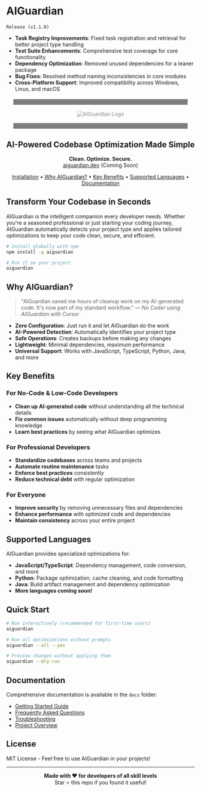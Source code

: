 # AIGuardian

`Release (v1.1.0)`

- **Task Registry Improvements**: Fixed task registration and retrieval for better project type handling
- **Test Suite Enhancements**: Comprehensive test coverage for core functionality
- **Dependency Optimization**: Removed unused dependencies for a leaner package
- **Bug Fixes**: Resolved method naming inconsistencies in core modules
- **Cross-Platform Support**: Improved compatibility across Windows, Linux, and macOS

<div align="center" style="border-top:15px #000 solid;border-bottom:15px #000 solid;margin:1.2rem;padding:1rem;opacity:0.5;">
  <img src="assets/logo-aiguardian-5.png" alt="AIGuardian Logo" max-width="99%">
</div>

<h2 align="center">AI-Powered Codebase Optimization Made Simple</h2>

<p align="center">
  <strong>Clean. Optimize. Secure.</strong><br>
  <a href="https://aiguardian.dev">aiguardian.dev</a> (Coming Soon)
</p>

<p align="center">
  <a href="#installation">Installation</a> •
  <a href="#why-aiguardian">Why AIGuardian?</a> •
  <a href="#key-benefits">Key Benefits</a> •
  <a href="#supported-languages">Supported Languages</a> •
  <a href="#documentation">Documentation</a>
</p>

## Transform Your Codebase in Seconds

AIGuardian is the intelligent companion every developer needs. Whether you're a seasoned professional or just starting your coding journey, AIGuardian automatically detects your project type and applies tailored optimizations to keep your code clean, secure, and efficient.

```bash
# Install globally with npm
npm install -g aiguardian

# Run it on your project
aiguardian
```

## Why AIGuardian?

> "AIGuardian saved me hours of cleanup work on my AI-generated code. It's now part of my standard workflow." — _No Coder using AIGuardian with Cursor_

- **Zero Configuration**: Just run it and let AIGuardian do the work
- **AI-Powered Detection**: Automatically identifies your project type
- **Safe Operations**: Creates backups before making any changes
- **Lightweight**: Minimal dependencies, maximum performance
- **Universal Support**: Works with JavaScript, TypeScript, Python, Java, and more

## Key Benefits

### For No-Code & Low-Code Developers

- **Clean up AI-generated code** without understanding all the technical details
- **Fix common issues** automatically without deep programming knowledge
- **Learn best practices** by seeing what AIGuardian optimizes

### For Professional Developers

- **Standardize codebases** across teams and projects
- **Automate routine maintenance** tasks
- **Enforce best practices** consistently
- **Reduce technical debt** with regular optimization

### For Everyone

- **Improve security** by removing unnecessary files and dependencies
- **Enhance performance** with optimized code and dependencies
- **Maintain consistency** across your entire project

## Supported Languages

AIGuardian provides specialized optimizations for:

- **JavaScript/TypeScript**: Dependency management, code conversion, and more
- **Python**: Package optimization, cache cleaning, and code formatting
- **Java**: Build artifact management and dependency optimization
- **More languages coming soon!**

## Quick Start

```bash
# Run interactively (recommended for first-time users)
aiguardian

# Run all optimizations without prompts
aiguardian --all --yes

# Preview changes without applying them
aiguardian --dry-run
```

## Documentation

Comprehensive documentation is available in the `docs` folder:

- [Getting Started Guide](docs/setup.md)
- [Frequently Asked Questions](docs/faq.md)
- [Troubleshooting](docs/troubleshooting.md)
- [Project Overview](docs/overview.md)

## License

MIT License - Feel free to use AIGuardian in your projects!

---

<p align="center">
  <strong>Made with ❤️ for developers of all skill levels</strong><br>
  Star ⭐ this repo if you found it useful!
</p>
